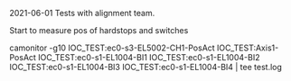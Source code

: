 2021-06-01
Tests with alignment team.

Start to measure pos of hardstops and switches

camonitor -g10 IOC_TEST:ec0-s3-EL5002-CH1-PosAct IOC_TEST:Axis1-PosAct IOC_TEST:ec0-s1-EL1004-BI1 IOC_TEST:ec0-s1-EL1004-BI2 IOC_TEST:ec0-s1-EL1004-BI3 IOC_TEST:ec0-s1-EL1004-BI4 | tee test.log



